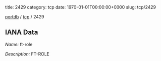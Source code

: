 title: 2429
category: tcp
date: 1970-01-01T00:00:00+0000
slug: tcp/2429

[portdb](/) / [tcp](/category/tcp.html) / 2429


## IANA Data

_Name:_ ft-role

_Description:_ FT-ROLE

